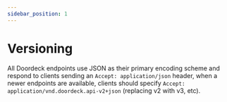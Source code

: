 ```yaml
---
sidebar_position: 1
---
```


# Versioning

All Doordeck endpoints use JSON as their primary encoding scheme and respond to clients sending an 
```Accept: application/json``` header, when a newer endpoints are available, clients should specify 
```Accept: application/vnd.doordeck.api-v2+json``` (replacing v2 with v3, etc).
